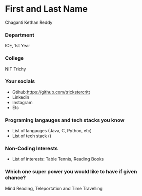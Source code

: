 # First and Last Name

Chaganti Kethan Reddy

### Department

ICE, 1st Year

### College

NIT Trichy

### Your socials

- Gtihub:https://github.com/trickstercritt
- Linkedin
- Instagram
- Etc

### Programing langauges and tech stacks you know

- List of langauges (Java, C, Python, etc)
- List of tech stack ()

### Non-Coding Interests

- List of interests: Table Tennis, Reading Books

### Which one super power you would like to have if given chance?

Mind Reading, Teleportation and Time Travelling
